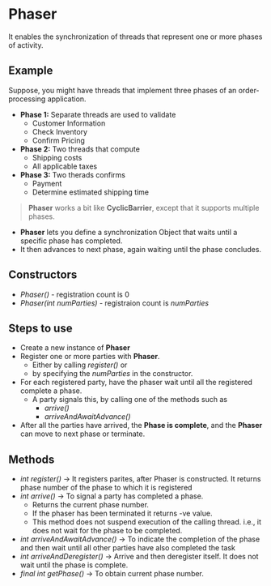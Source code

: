# Phaser

It enables the synchronization of threads that represent one or more phases of activity.

## Example

Suppose, you might have threads that implement three phases of an order-processing application.

- **Phase 1:** Separate threads are used to validate
    - Customer Information
    - Check Inventory
    - Confirm Pricing
- **Phase 2:** Two threads that compute
    - Shipping costs
    - All applicable taxes
- **Phase 3:** Two therads confirms
    - Payment
    - Determine estimated shipping time

> **Phaser** works a bit like **CyclicBarrier**, except that it supports multiple phases.

- **Phaser** lets you define a synchronization Object that waits until a specific phase has completed. 
- It then advances to next phase, again waiting until the phase concludes.

## Constructors

- *Phaser()* - registration count is 0
- *Phaser(int numParties)* - registraion count is *numParties*

## Steps to use

- Create a new instance of **Phaser**
- Register one or more parties with **Phaser**. 
    - Either by calling *register()* or 
    - by specifying the *numParties* in the constructor.
- For each registered party, have the phaser wait until all the registered complete a phase.
    - A party signals this, by calling one of the methods such as 
        - *arrive()*
        - *arriveAndAwaitAdvance()*
- After all the parties have arrived, the **Phase is complete**, and the **Phaser** can move to next phase or terminate.

## Methods

- *int register()* -> It registers parites, after Phaser is constructed. It returns phase number of the phase to which it is registered
- *int arrive()* -> To signal a party has completed a phase. 
    - Returns the current phase number. 
    - If the phaser has been terminated it returns -ve value. 
    - This method does not suspend execution of the calling thread. i.e., it does not wait for the phase to be completed. 
- *int arriveAndAwaitAdvance()* -> To indicate the completion of the phase and then wait until all other parties have also completed the task
- *int arriveAndDeregister()* -> Arrive and then deregister itself. It does not wait until the phase is complete.
- *final int getPhase()* -> To obtain current phase number.
